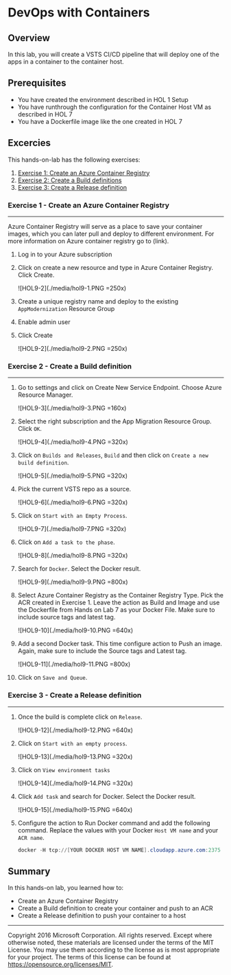 # DevOps with Containers

## Overview

In this lab, you will create a VSTS CI/CD pipeline that will deploy one of the apps in a container to the container host.

## Prerequisites

* You have created the environment described in HOL 1 Setup
* You have runthrough the configuration for the Container Host VM as described in HOL 7
* You have a Dockerfile image like the one created in HOL 7

## Excercies

This hands-on-lab has the following exercises:

1. [Exercise 1: Create an Azure Container Registry](#ex1)
1. [Exercise 2: Create a Build definitions](#ex2)
1. [Exercise 3: Create a Release definition](#ex3)

### Exercise 1 - Create an Azure Container Registry<a name="ex1"></a>

----

Azure Container Registry will serve as a place to save your container images, which you can later pull and deploy to different environment. For more information on Azure container registry go to (link).

1. Log in to your Azure subscription

1. Click on create a new resource and type in Azure Container Registry. Click Create.

    ![HOL9-2](./media/hol9-1.PNG =250x)

1. Create a unique registry name and deploy to the existing `AppModernization` Resource Group

1. Enable admin user

1. Click Create

    ![HOL9-2](./media/hol9-2.PNG =250x)

### Exercise 2 - Create a Build definition<a name="ex2"></a>

----

1. Go to settings and click on Create New Service Endpoint. Choose Azure Resource Manager.

    ![HOL9-3](./media/hol9-3.PNG =160x)

1. Select the right subscription and the App Migration Resource Group. Click `OK`.

    ![HOL9-4](./media/hol9-4.PNG =320x)

1. Click on `Builds and Releases`, `Build` and then click on `Create a new build definition`.

    ![HOL9-5](./media/hol9-5.PNG =320x)

1. Pick the current VSTS repo as a source.

    ![HOL9-6](./media/hol9-6.PNG =320x)

1. Click on `Start with an Empty Process`.

    ![HOL9-7](./media/hol9-7.PNG =320x)

1. Click on `Add a task to the phase`.

    ![HOL9-8](./media/hol9-8.PNG =320x)

1. Search for `Docker`. Select the Docker result.

    ![HOL9-9](./media/hol9-9.PNG =800x)

1. Select Azure Container Registry as the Container Registry Type. Pick the ACR created in Exercise 1. Leave the action as Build and Image and use the Dockerfile from Hands on Lab 7 as your Docker File. Make sure to include source tags and latest tag.

    ![HOL9-10](./media/hol9-10.PNG =640x)

1. Add a second Docker task. This time configure action to Push an image. Again, make sure to include the Source tags and Latest tag.

    ![HOL9-11](./media/hol9-11.PNG =800x)

1. Click on `Save and Queue`.

### Exercise 3 - Create a Release definition<a name="ex3"></a>

----

1. Once the build is complete click on `Release`.

    ![HOL9-12](./media/hol9-12.PNG =640x)

1. Click on `Start with an empty process`.

    ![HOL9-13](./media/hol9-13.PNG =320x)

1. Click on `View environment tasks`

    ![HOL9-14](./media/hol9-14.PNG =320x)

1. Click `Add task` and search for Docker. Select the Docker result.

    ![HOL9-15](./media/hol9-15.PNG =640x)

1. Configure the action to Run Docker command and add the following command. Replace the values with your Docker `Host VM name` and your `ACR name`.

    ```powershell
    docker -H tcp://[YOUR DOCKER HOST VM NAME].cloudapp.azure.com:2375 run -d --restart no [YOUR ACR NAME].azurecr.io/appmodernizationsamples:latest -p 8080
    ```

## Summary

In this hands-on lab, you learned how to:

* Create an Azure Container Registry
* Create a Build definition to create your container and push to an ACR
* Create a Release definition to push your container to a host

----
Copyright 2016 Microsoft Corporation. All rights reserved. Except where otherwise noted, these materials are licensed under the terms of the MIT License. You may use them according to the license as is most appropriate for your project. The terms of this license can be found at https://opensource.org/licenses/MIT.
